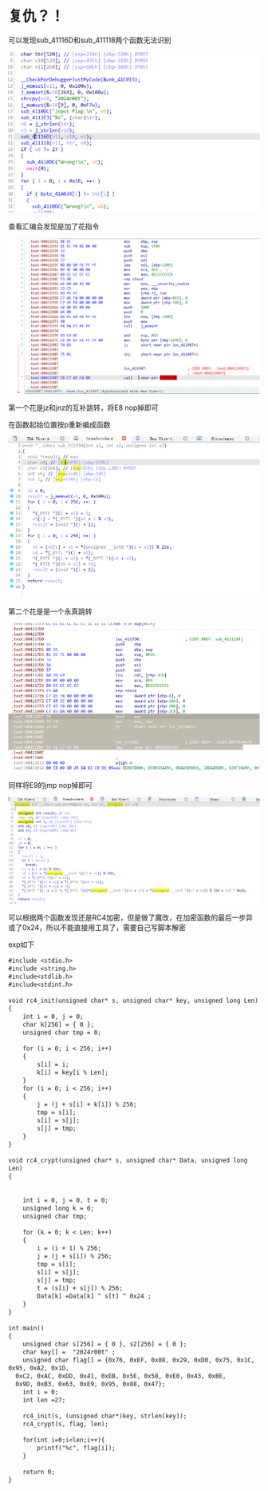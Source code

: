 # 复仇？！

可以发现sub_41116D和sub_411118两个函数无法识别

![image-20241113090313304](wp.assets/image-20241113090313304.png)

查看汇编会发现是加了花指令

![image-20241113090703662](wp.assets/image-20241113090703662.png)

第一个花是jz和jnz的互补跳转，将E8 nop掉即可

在函数起始位置按p重新编成函数

![image-20241113090843399](wp.assets/image-20241113090843399.png)

第二个花是是一个永真跳转

![image-20241113090953836](wp.assets/image-20241113090953836.png)

同样将E9的jmp nop掉即可

![image-20241113091045617](wp.assets/image-20241113091045617.png)

可以根据两个函数发现还是RC4加密，但是做了魔改，在加密函数的最后一步异或了0x24，所以不能直接用工具了，需要自己写脚本解密

exp如下

```
#include <stdio.h>
#include <string.h>
#include<stdlib.h>
#include<stdint.h>

void rc4_init(unsigned char* s, unsigned char* key, unsigned long Len)
{
    int i = 0, j = 0;
    char k[256] = { 0 };
    unsigned char tmp = 0;

    for (i = 0; i < 256; i++)
    {
        s[i] = i;
        k[i] = key[i % Len];
    }
    for (i = 0; i < 256; i++)
    {
        j = (j + s[i] + k[i]) % 256;
        tmp = s[i];
        s[i] = s[j];
        s[j] = tmp;
    }
}

void rc4_crypt(unsigned char* s, unsigned char* Data, unsigned long Len)
{
         

    int i = 0, j = 0, t = 0;
    unsigned long k = 0;
    unsigned char tmp;
    
    for (k = 0; k < Len; k++)
    {
        i = (i + 1) % 256;
        j = (j + s[i]) % 256;
        tmp = s[i];
        s[i] = s[j];
        s[j] = tmp;
        t = (s[i] + s[j]) % 256;
        Data[k] =Data[k] ^ s[t] ^ 0x24 ;
    }
}

int main()
{
    unsigned char s[256] = { 0 }, s2[256] = { 0 };
    char key[] =  "2024r00t" ;
    unsigned char flag[] = {0x76, 0xEF, 0x08, 0x29, 0xD0, 0x75, 0x1C, 0x95, 0xA2, 0x1D, 
  0xC2, 0xAC, 0xDD, 0x41, 0xEB, 0x5E, 0x58, 0xE0, 0x43, 0xBE, 
  0x9D, 0xB3, 0x63, 0xE9, 0x95, 0x88, 0x47};
    int i = 0;
    int len =27;
    
    rc4_init(s, (unsigned char*)key, strlen(key));
    rc4_crypt(s, flag, len);
    
    for(int i=0;i<len;i++){
        printf("%c", flag[i]);
    }

    return 0;
}
```

